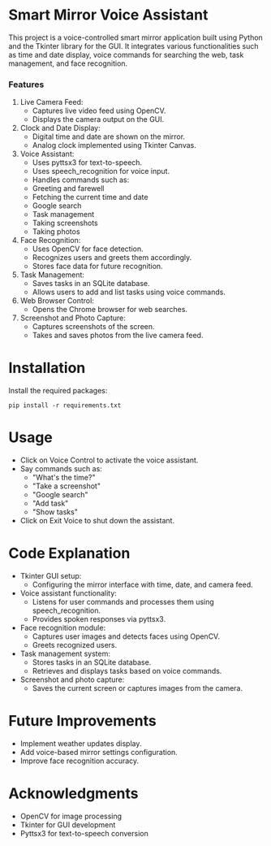 # Smart Mirror Voice Assistant
This project is a voice-controlled smart mirror application built using Python and the Tkinter library for the GUI. It integrates various functionalities such as time and date display, voice commands for searching the web, task management, and face recognition.

### Features
1.	Live Camera Feed:
    *	Captures live video feed using OpenCV.
    *	Displays the camera output on the GUI.
2.	Clock and Date Display:
    *	Digital time and date are shown on the mirror.
    *	Analog clock implemented using Tkinter Canvas.
3.	Voice Assistant:
    *	Uses pyttsx3 for text-to-speech.
    *	Uses speech_recognition for voice input.
    *	Handles commands such as:
      -	Greeting and farewell
      -	Fetching the current time and date
      -	Google search
      -	Task management
      -	Taking screenshots
      -	Taking photos
4.	Face Recognition:
    *	Uses OpenCV for face detection.
    *	Recognizes users and greets them accordingly.
    *	Stores face data for future recognition.
5.	Task Management:
    *	Saves tasks in an SQLite database.
    *	Allows users to add and list tasks using voice commands.
6.	Web Browser Control:
    *	Opens the Chrome browser for web searches.
7.	Screenshot and Photo Capture:
    *	Captures screenshots of the screen.
    *	Takes and saves photos from the live camera feed.

# Installation
Install the required packages:
  ```
  pip install -r requirements.txt
  ```
# Usage
  *	Click on Voice Control to activate the voice assistant.
  *	Say commands such as:
    *	"What's the time?"
    *	"Take a screenshot"
    *	"Google search"
    *	"Add task"
    *	"Show tasks"
  *	Click on Exit Voice to shut down the assistant.

# Code Explanation
*	Tkinter GUI setup:
	-	Configuring the mirror interface with time, date, and camera feed.
*	Voice assistant functionality:
	-	Listens for user commands and processes them using speech_recognition.
	-	Provides spoken responses via pyttsx3.
*	Face recognition module:
	-	Captures user images and detects faces using OpenCV.
	-	Greets recognized users.
*	Task management system:
	-	Stores tasks in an SQLite database.
	-	Retrieves and displays tasks based on voice commands.
*	Screenshot and photo capture:
	-	Saves the current screen or captures images from the camera.

# Future Improvements
*	Implement weather updates display.
*	Add voice-based mirror settings configuration.
*	Improve face recognition accuracy.

# Acknowledgments
*	OpenCV for image processing
*	Tkinter for GUI development
*	Pyttsx3 for text-to-speech conversion
